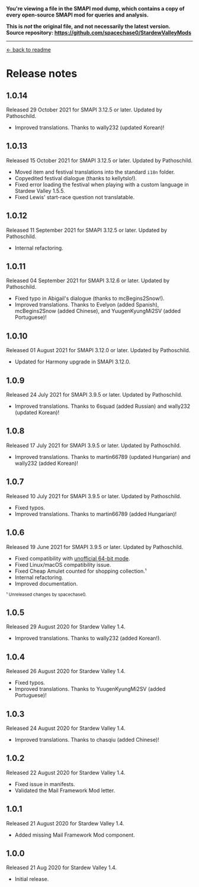 **You're viewing a file in the SMAPI mod dump, which contains a copy of every open-source SMAPI mod
for queries and analysis.**

**This is _not_ the original file, and not necessarily the latest version.**  
**Source repository: https://github.com/spacechase0/StardewValleyMods**

----

﻿[← back to readme](README.md)

# Release notes
## 1.0.14
Released 29 October 2021 for SMAPI 3.12.5 or later. Updated by Pathoschild.

* Improved translations. Thanks to wally232 (updated Korean)!

## 1.0.13
Released 15 October 2021 for SMAPI 3.12.5 or later. Updated by Pathoschild.

* Moved item and festival translations into the standard `i18n` folder.
* Copyedited festival dialogue (thanks to kellytslo!).
* Fixed error loading the festival when playing with a custom language in Stardew Valley 1.5.5.
* Fixed Lewis' start-race question not translatable.

## 1.0.12
Released 11 September 2021 for SMAPI 3.12.5 or later. Updated by Pathoschild.

* Internal refactoring.

## 1.0.11
Released 04 September 2021 for SMAPI 3.12.6 or later. Updated by Pathoschild.

* Fixed typo in Abigail's dialogue (thanks to mcBegins2Snow!).
* Improved translations. Thanks to Evelyon (added Spanish), mcBegins2Snow (added Chinese), and YuugenKyungMi2SV (added Portuguese)!

## 1.0.10
Released 01 August 2021 for SMAPI 3.12.0 or later. Updated by Pathoschild.

* Updated for Harmony upgrade in SMAPI 3.12.0.

## 1.0.9
Released 24 July 2021 for SMAPI 3.9.5 or later. Updated by Pathoschild.

* Improved translations. Thanks to 6squad (added Russian) and wally232 (updated Korean)!

## 1.0.8
Released 17 July 2021 for SMAPI 3.9.5 or later. Updated by Pathoschild.

* Improved translations. Thanks to martin66789 (updated Hungarian) and wally232 (added Korean)!

## 1.0.7
Released 10 July 2021 for SMAPI 3.9.5 or later. Updated by Pathoschild.

* Fixed typos.
* Improved translations. Thanks to martin66789 (added Hungarian)!

## 1.0.6
Released 19 June 2021 for SMAPI 3.9.5 or later. Updated by Pathoschild.

* Fixed compatibility with [unofficial 64-bit mode](https://stardewvalleywiki.com/Modding:Migrate_to_64-bit_on_Windows).
* Fixed Linux/macOS compatibility issue.
* Fixed Cheap Amulet counted for shopping collection.¹
* Internal refactoring.
* Improved documentation.

<sup>¹ Unreleased changes by spacechase0.</sup>

## 1.0.5
Released 29 August 2020 for Stardew Valley 1.4.

* Improved translations. Thanks to wally232 (added Korean!).

## 1.0.4
Released 26 August 2020 for Stardew Valley 1.4.

* Fixed typos.
* Improved translations. Thanks to YuugenKyungMi2SV (added Portuguese)!

## 1.0.3
Released 24 August 2020 for Stardew Valley 1.4.

* Improved translations. Thanks to chasqiu (added Chinese)!

## 1.0.2
Released 22 August 2020 for Stardew Valley 1.4.

* Fixed issue in manifests.
* Validated the Mail Framework Mod letter.

## 1.0.1
Released 21 August 2020 for Stardew Valley 1.4.

* Added missing Mail Framework Mod component.

## 1.0.0
Released 21 Aug 2020 for Stardew Valley 1.4.

* Initial release.
